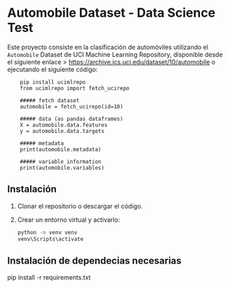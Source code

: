 # Automobile Dataset - Data Science Test
Este proyecto consiste en la clasificación de automóviles utilizando el `Automobile` Dataset de UCI Machine Learning Repository, disponible desde el siguiente enlace > https://archive.ics.uci.edu/dataset/10/automobile o ejecutando el siguiente código:

        pip install ucimlrepo
        from ucimlrepo import fetch_ucirepo 
        
        ##### fetch dataset 
        automobile = fetch_ucirepo(id=10) 
        
        ##### data (as pandas dataframes) 
        X = automobile.data.features 
        y = automobile.data.targets 
        
        ##### metadata 
        print(automobile.metadata) 
        
        ##### variable information 
        print(automobile.variables) 


## Instalación
1. Clonar el repositorio o descargar el código.
2. Crear un entorno virtual y activarlo:

   ```bash
   python -m venv venv
   venv\Scripts\activate

## Instalación de dependecias necesarias
pip install -r requirements.txt